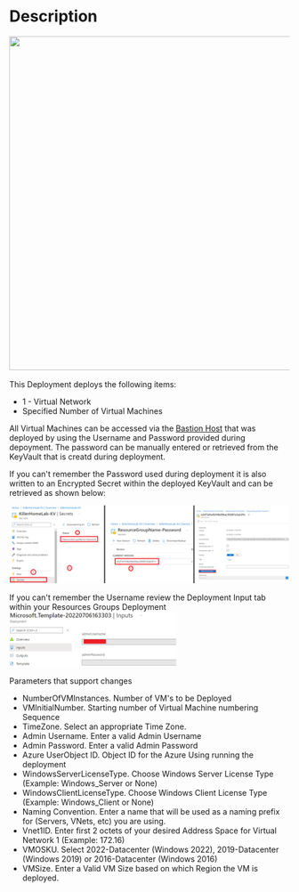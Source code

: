 # Description
<img src="./x_Images/xxx.svg" height="600" width="800"/>

This Deployment deploys the following items:

- 1 - Virtual Network
- Specified Number of Virtual Machines

All Virtual Machines can be accessed via the [Bastion Host](https://docs.microsoft.com/en-us/azure/bastion/bastion-overview) that was deployed by using the Username and Password provided during depoyment.  The password can be manually entered or retrieved from the KeyVault that is creatd during deployment.

If you can't remember the Password used during deployment it is also written to an Encrypted Secret within the deployed KeyVault and can be retrieved as shown below:

<img src="./x_Images/DeploymentPassword.png" width="600"/>

If you can't remember the Username review the Deployment Input tab within your Resources Groups Deployment
<img src="./x_Images/DeploymentUsername.png" width="300"/>

Parameters that support changes
- NumberOfVMInstances.  Number of VM's to be Deployed
- VMInitialNumber.  Starting number of Virtual Machine numbering Sequence
- TimeZone.  Select an appropriate Time Zone.
- Admin Username.  Enter a valid Admin Username
- Admin Password.  Enter a valid Admin Password
- Azure UserObject ID.  Object ID for the Azure Using running the deployment
- WindowsServerLicenseType.  Choose Windows Server License Type (Example:  Windows_Server or None)
- WindowsClientLicenseType.  Choose Windows Client License Type (Example:  Windows_Client or None)
- Naming Convention. Enter a name that will be used as a naming prefix for (Servers, VNets, etc) you are using.
- Vnet1ID.  Enter first 2 octets of your desired Address Space for Virtual Network 1 (Example:  172.16)
- VMOSKU. Select 2022-Datacenter (Windows 2022), 2019-Datacenter (Windows 2019) or 2016-Datacenter (Windows 2016)
- VMSize. Enter a Valid VM Size based on which Region the VM is deployed.